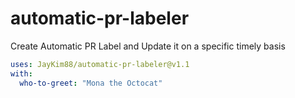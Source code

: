 # automatic-pr-labeler

Create Automatic PR Label and Update it on a specific timely basis

```yaml
uses: JayKim88/automatic-pr-labeler@v1.1
with:
  who-to-greet: "Mona the Octocat"
```
